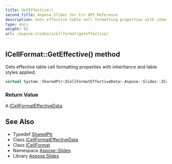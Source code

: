 ```yaml
---
title: GetEffective()
second_title: Aspose.Slides for C++ API Reference
description: Gets effective table cell formatting properties with inheritance and table styles applied.
type: docs
weight: 92
url: /aspose.slides/icellformat/geteffective/
---
```

## ICellFormat::GetEffective() method


Gets effective table cell formatting properties with inheritance and table styles applied.

```cpp
virtual System::SharedPtr<ICellFormatEffectiveData> Aspose::Slides::ICellFormat::GetEffective()=0
```


### Return Value

A [ICellFormatEffectiveData](../../icellformateffectivedata/).

## See Also

* Typedef [SharedPtr](../../../system/sharedptr/)
* Class [ICellFormatEffectiveData](../../icellformateffectivedata/)
* Class [ICellFormat](../)
* Namespace [Aspose::Slides](../../)
* Library [Aspose.Slides](../../../)